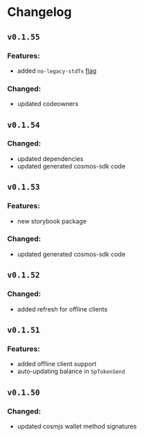 # Changelog

## `v0.1.55`

### Features:

- added `no-legacy-stdTx` [flag](https://github.com/tendermint/vue/commit/01a05ee0106c87824f157b7bda6361cff0218bed)

### Changed:

- updated codeowners

## `v0.1.54`

### Changed:

- updated dependencies
- updated generated cosmos-sdk code

## `v0.1.53`

### Features:
- new storybook package

### Changed:

- updated generated cosmos-sdk code

## `v0.1.52`

### Changed:

- added refresh for offline clients

## `v0.1.51`

### Features:

- added offline client support
- auto-updating balance in `SpTokenSend`

## `v0.1.50`

### Changed:
- updated cosmjs wallet method signatures



